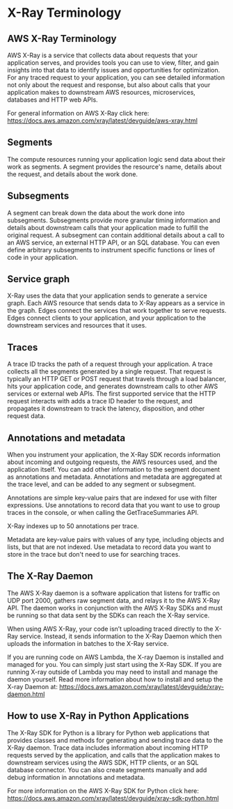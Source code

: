 # X-Ray Terminology

## AWS X-Ray Terminology

AWS X-Ray is a service that collects data about requests that your application serves, and provides tools you can use to view, filter, and gain insights into that data to identify issues and opportunities for optimization. For any traced request to your application, you can see detailed information not only about the request and response, but also about calls that your application makes to downstream AWS resources, microservices, databases and HTTP web APIs.

For general information on AWS X-Ray click here: https://docs.aws.amazon.com/xray/latest/devguide/aws-xray.html

## Segments

The compute resources running your application logic send data about their work as segments. A segment provides the resource's name, details about the request, and details about the work done.

## Subsegments

A segment can break down the data about the work done into subsegments. Subsegments provide more granular timing information and details about downstream calls that your application made to fulfill the original request. A subsegment can contain additional details about a call to an AWS service, an external HTTP API, or an SQL database. You can even define arbitrary subsegments to instrument specific functions or lines of code in your application.

## Service graph

X-Ray uses the data that your application sends to generate a service graph. Each AWS resource that sends data to X-Ray appears as a service in the graph. Edges connect the services that work together to serve requests. Edges connect clients to your application, and your application to the downstream services and resources that it uses.

## Traces

A trace ID tracks the path of a request through your application. A trace collects all the segments generated by a single request. That request is typically an HTTP GET or POST request that travels through a load balancer, hits your application code, and generates downstream calls to other AWS services or external web APIs. The first supported service that the HTTP request interacts with adds a trace ID header to the request, and propagates it downstream to track the latency, disposition, and other request data.

## Annotations and metadata

When you instrument your application, the X-Ray SDK records information about incoming and outgoing requests, the AWS resources used, and the application itself. You can add other information to the segment document as annotations and metadata. Annotations and metadata are aggregated at the trace level, and can be added to any segment or subsegment.

Annotations are simple key-value pairs that are indexed for use with filter expressions. Use annotations to record data that you want to use to group traces in the console, or when calling the GetTraceSummaries API.

X-Ray indexes up to 50 annotations per trace.

Metadata are key-value pairs with values of any type, including objects and lists, but that are not indexed. Use metadata to record data you want to store in the trace but don't need to use for searching traces.

## The X-Ray Daemon

The AWS X-Ray daemon is a software application that listens for traffic on UDP port 2000, gathers raw segment data, and relays it to the AWS X-Ray API. The daemon works in conjunction with the AWS X-Ray SDKs and must be running so that data sent by the SDKs can reach the X-Ray service.

When using AWS X-Ray, your code isn’t uploading traced directly to the X-Ray service. Instead, it sends information to the X-Ray Daemon which then uploads the information in batches to the X-Ray service. 

If you are running code on AWS Lambda, the X-ray Daemon is installed and managed for you. You can simply just start using the X-Ray SDK. If you are running X-ray outside of Lambda you may need to install and manage the daemon yourself. Read more information about how to install and setup the X-ray Daemon at: https://docs.aws.amazon.com/xray/latest/devguide/xray-daemon.html

## How to use X-Ray in Python Applications

The X-Ray SDK for Python is a library for Python web applications that provides classes and methods for generating and sending trace data to the X-Ray daemon. Trace data includes information about incoming HTTP requests served by the application, and calls that the application makes to downstream services using the AWS SDK, HTTP clients, or an SQL database connector. You can also create segments manually and add debug information in annotations and metadata.

For more information on the AWS X-Ray SDK for Python click here: https://docs.aws.amazon.com/xray/latest/devguide/xray-sdk-python.html